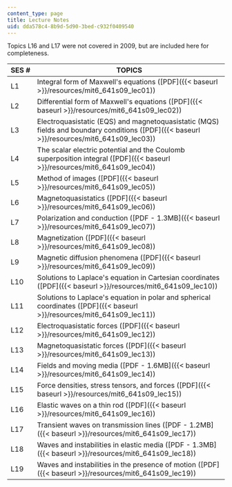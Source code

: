 ```yaml
---
content_type: page
title: Lecture Notes
uid: dda578c4-8b9d-5d90-3bed-c932f0409540
---
```


Topics L16 and L17 were not covered in 2009, but are included here for completeness.

| SES # | TOPICS |
| --- | --- |
| L1 | Integral form of Maxwell's equations ([PDF]({{< baseurl >}}/resources/mit6_641s09_lec01)) |
| L2 | Differential form of Maxwell's equations ([PDF]({{< baseurl >}}/resources/mit6_641s09_lec02)) |
| L3 | Electroquasistatic (EQS) and magnetoquasistatic (MQS) fields and boundary conditions ([PDF]({{< baseurl >}}/resources/mit6_641s09_lec03)) |
| L4 | The scalar electric potential and the Coulomb superposition integral ([PDF]({{< baseurl >}}/resources/mit6_641s09_lec04)) |
| L5 | Method of images ([PDF]({{< baseurl >}}/resources/mit6_641s09_lec05)) |
| L6 | Magnetoquasistatics ([PDF]({{< baseurl >}}/resources/mit6_641s09_lec06)) |
| L7 | Polarization and conduction ([PDF - 1.3MB]({{< baseurl >}}/resources/mit6_641s09_lec07)) |
| L8 | Magnetization ([PDF]({{< baseurl >}}/resources/mit6_641s09_lec08)) |
| L9 | Magnetic diffusion phenomena ([PDF]({{< baseurl >}}/resources/mit6_641s09_lec09)) |
| L10 | Solutions to Laplace's equation in Cartesian coordinates ([PDF]({{< baseurl >}}/resources/mit6_641s09_lec10)) |
| L11 | Solutions to Laplace's equation in polar and spherical coordinates ([PDF]({{< baseurl >}}/resources/mit6_641s09_lec11)) |
| L12 | Electroquasistatic forces ([PDF]({{< baseurl >}}/resources/mit6_641s09_lec12)) |
| L13 | Magnetoquasistatic forces ([PDF]({{< baseurl >}}/resources/mit6_641s09_lec13)) |
| L14 | Fields and moving media ([PDF - 1.6MB]({{< baseurl >}}/resources/mit6_641s09_lec14)) |
| L15 | Force densities, stress tensors, and forces ([PDF]({{< baseurl >}}/resources/mit6_641s09_lec15)) |
| L16 | Elastic waves on a thin rod ([PDF]({{< baseurl >}}/resources/mit6_641s09_lec16)) |
| L17 | Transient waves on transmission lines ([PDF - 1.2MB]({{< baseurl >}}/resources/mit6_641s09_lec17)) |
| L18 | Waves and instabilities in elastic media ([PDF - 1.3MB]({{< baseurl >}}/resources/mit6_641s09_lec18)) |
| L19 | Waves and instabilities in the presence of motion ([PDF]({{< baseurl >}}/resources/mit6_641s09_lec19))